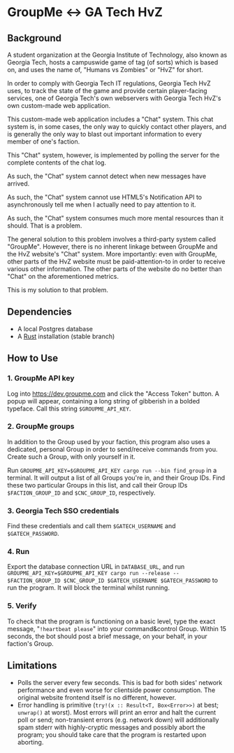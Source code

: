 # GroupMe ↔ GA Tech HvZ

## Background

A student organization at the Georgia Institute of Technology, also known as Georgia Tech, hosts a campuswide game of tag (of sorts) which is based on, and uses the name of, "Humans vs Zombies" or "HvZ" for short.

In order to comply with Georgia Tech IT regulations, Georgia Tech HvZ uses, to track the state of the game and provide certain player-facing services, one of Georgia Tech's own webservers with Georgia Tech HvZ's own custom-made web application.

This custom-made web application includes a "Chat" system. This chat system is, in some cases, the only way to quickly contact other players, and is generally the only way to blast out important information to every member of one's faction.

This "Chat" system, however, is implemented by polling the server for the complete contents of the chat log.

As such, the "Chat" system cannot detect when new messages have arrived.

As such, the "Chat" system cannot use HTML5's Notification API to asynchronously tell me when I actually need to pay attention to it.

As such, the "Chat" system consumes much more mental resources than it should. That is a problem.

The general solution to this problem involves a third-party system called "GroupMe". However, there is no inherent linkage between GroupMe and the HvZ website's "Chat" system. More importantly: even with GroupMe, other parts of the HvZ website must be paid-attention-to in order to receive various other information. The other parts of the website do no better than "Chat" on the aforementioned metrics.

This is my solution to that problem.

## Dependencies

- A local Postgres database
- A [Rust](https://www.rust-lang.org) installation (stable branch)

## How to Use

### 1. GroupMe API key

Log into https://dev.groupme.com and click the "Access Token" button. A popup will appear, containing a long string of gibberish in a bolded typeface. Call this string `$GROUPME_API_KEY`.

### 2. GroupMe groups

In addition to the Group used by your faction, this program also uses a dedicated, personal Group in order to send/receive commands from you. Create such a Group, with only yourself in it.

Run `GROUPME_API_KEY=$GROUPME_API_KEY cargo run --bin find_group` in a terminal. It will output a list of all Groups you're in, and their Group IDs. Find these two particular Groups in this list, and call their Group IDs `$FACTION_GROUP_ID` and `$CNC_GROUP_ID`, respectively.

### 3. Georgia Tech SSO credentials

Find these credentials and call them `$GATECH_USERNAME` and `$GATECH_PASSWORD`.

### 4. Run

Export the database connection URL in `DATABASE_URL`, and run `GROUPME_API_KEY=$GROUPME_API_KEY cargo run --release -- $FACTION_GROUP_ID $CNC_GROUP_ID $GATECH_USERNAME $GATECH_PASSWORD` to run the program. It will block the terminal whilst running.

### 5. Verify

To check that the program is functioning on a basic level, type the exact message, "`!heartbeat please`" into your command&control Group. Within 15 seconds, the bot should post a brief message, on your behalf, in your faction's Group.

## Limitations

- Polls the server every few seconds. This is bad for both sides' network performance and even worse for clientside power consumption. The original website frontend itself is no different, however.
- Error handling is primitive (`try!(x :: Result<T, Box<Error>>)` at best; `unwrap()` at worst). Most errors will print an error and halt the current poll or send; non-transient errors (e.g. network down) will additionally spam stderr with highly-cryptic messages and possibly abort the program; you should take care that the program is restarted upon aborting.


